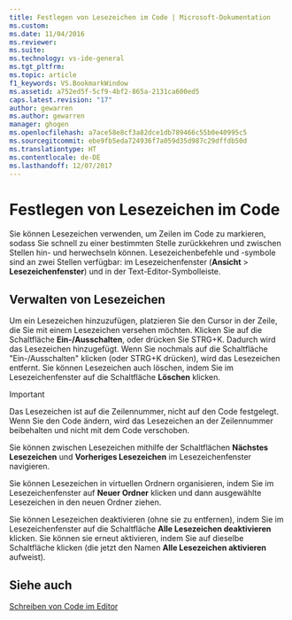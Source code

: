 ```yaml
---
title: Festlegen von Lesezeichen im Code | Microsoft-Dokumentation
ms.custom: 
ms.date: 11/04/2016
ms.reviewer: 
ms.suite: 
ms.technology: vs-ide-general
ms.tgt_pltfrm: 
ms.topic: article
f1_keywords: VS.BookmarkWindow
ms.assetid: a752ed5f-5cf9-4bf2-865a-2131ca600ed5
caps.latest.revision: "17"
author: gewarren
ms.author: gewarren
manager: ghogen
ms.openlocfilehash: a7ace58e8cf3a82dce1db789466c55b0e40995c5
ms.sourcegitcommit: ebe9fb5eda724936f7a059d35d987c29dffdb50d
ms.translationtype: HT
ms.contentlocale: de-DE
ms.lasthandoff: 12/07/2017
---
```

# <a name="setting-bookmarks-in-code"></a>Festlegen von Lesezeichen im Code

Sie können Lesezeichen verwenden, um Zeilen im Code zu markieren, sodass Sie schnell zu einer bestimmten Stelle zurückkehren und zwischen Stellen hin- und herwechseln können. Lesezeichenbefehle und -symbole sind an zwei Stellen verfügbar: im Lesezeichenfenster (**Ansicht** > **Lesezeichenfenster**) und in der Text-Editor-Symbolleiste.

## <a name="managing-bookmarks"></a>Verwalten von Lesezeichen

Um ein Lesezeichen hinzuzufügen, platzieren Sie den Cursor in der Zeile, die Sie mit einem Lesezeichen versehen möchten. Klicken Sie auf die Schaltfläche **Ein-/Ausschalten**, oder drücken Sie STRG+K. Dadurch wird das Lesezeichen hinzugefügt. Wenn Sie nochmals auf die Schaltfläche "Ein-/Ausschalten" klicken (oder STRG+K drücken), wird das Lesezeichen entfernt. Sie können Lesezeichen auch löschen, indem Sie im Lesezeichenfenster auf die Schaltfläche **Löschen** klicken.

> [!IMPORTANT]
> Das Lesezeichen ist auf die Zeilennummer, nicht auf den Code festgelegt. Wenn Sie den Code ändern, wird das Lesezeichen an der Zeilennummer beibehalten und nicht mit dem Code verschoben.

Sie können zwischen Lesezeichen mithilfe der Schaltflächen **Nächstes Lesezeichen** und **Vorheriges Lesezeichen** im Lesezeichenfenster navigieren.

Sie können Lesezeichen in virtuellen Ordnern organisieren, indem Sie im Lesezeichenfenster auf **Neuer Ordner** klicken und dann ausgewählte Lesezeichen in den neuen Ordner ziehen.

Sie können Lesezeichen deaktivieren (ohne sie zu entfernen), indem Sie im Lesezeichenfenster auf die Schaltfläche **Alle Lesezeichen deaktivieren** klicken. Sie können sie erneut aktivieren, indem Sie auf dieselbe Schaltfläche klicken (die jetzt den Namen **Alle Lesezeichen aktivieren** aufweist).

## <a name="see-also"></a>Siehe auch

[Schreiben von Code im Editor](../ide/writing-code-in-the-code-and-text-editor.md)